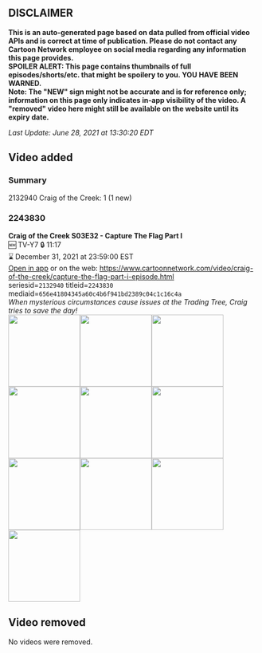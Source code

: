 ## DISCLAIMER
**This is an auto-generated page based on data pulled from official video APIs and is correct at time of publication. Please do not contact any Cartoon Network employee on social media regarding any information this page provides.**  
**SPOILER ALERT: This page contains thumbnails of full episodes/shorts/etc. that might be spoilery to you. YOU HAVE BEEN WARNED.**  
**Note: The "NEW" sign might not be accurate and is for reference only; information on this page only indicates in-app visibility of the video. A "removed" video here might still be available on the website until its expiry date.**  

_Last Update: June 28, 2021 at 13:30:20 EDT_
## Video added
### Summary
2132940 Craig of the Creek: 1 (1 new)  
### 2243830
**Craig of the Creek S03E32 - Capture The Flag Part I**  
🆕 TV-Y7 🔒 11:17  
⌛ December 31, 2021 at 23:59:00 EST  
[Open in app](https://cnvideo.sercomkc.org/redirector.html?type=cnapp&seriesid=2132940&titleid=2243830&mediaid=656e41804345a60c4b6f941bd2389c04c1c16c4a) or on the web: https://www.cartoonnetwork.com/video/craig-of-the-creek/capture-the-flag-part-i-episode.html  
seriesid=`2132940` titleid=`2243830` mediaid=`656e41804345a60c4b6f941bd2389c04c1c16c4a`  
_When mysterious circumstances cause issues at the Trading Tree, Craig tries to save the day!_  
<a href="https://s3.amazonaws.com/cartoonorchestrator/2243830_001_1280x720.jpg"><img src="https://s3.amazonaws.com/cartoonorchestrator/2243830_001_640x360.jpg" height="144px" /></a><a href="https://s3.amazonaws.com/cartoonorchestrator/2243830_002_1280x720.jpg"><img src="https://s3.amazonaws.com/cartoonorchestrator/2243830_002_640x360.jpg" height="144px" /></a><a href="https://s3.amazonaws.com/cartoonorchestrator/2243830_003_1280x720.jpg"><img src="https://s3.amazonaws.com/cartoonorchestrator/2243830_003_640x360.jpg" height="144px" /></a><a href="https://s3.amazonaws.com/cartoonorchestrator/2243830_004_1280x720.jpg"><img src="https://s3.amazonaws.com/cartoonorchestrator/2243830_004_640x360.jpg" height="144px" /></a><a href="https://s3.amazonaws.com/cartoonorchestrator/2243830_005_1280x720.jpg"><img src="https://s3.amazonaws.com/cartoonorchestrator/2243830_005_640x360.jpg" height="144px" /></a><a href="https://s3.amazonaws.com/cartoonorchestrator/2243830_006_1280x720.jpg"><img src="https://s3.amazonaws.com/cartoonorchestrator/2243830_006_640x360.jpg" height="144px" /></a><a href="https://s3.amazonaws.com/cartoonorchestrator/2243830_007_1280x720.jpg"><img src="https://s3.amazonaws.com/cartoonorchestrator/2243830_007_640x360.jpg" height="144px" /></a><a href="https://s3.amazonaws.com/cartoonorchestrator/2243830_008_1280x720.jpg"><img src="https://s3.amazonaws.com/cartoonorchestrator/2243830_008_640x360.jpg" height="144px" /></a><a href="https://s3.amazonaws.com/cartoonorchestrator/2243830_009_1280x720.jpg"><img src="https://s3.amazonaws.com/cartoonorchestrator/2243830_009_640x360.jpg" height="144px" /></a><a href="https://s3.amazonaws.com/cartoonorchestrator/2243830_010_1280x720.jpg"><img src="https://s3.amazonaws.com/cartoonorchestrator/2243830_010_640x360.jpg" height="144px" /></a>
## Video removed
No videos were removed.  
